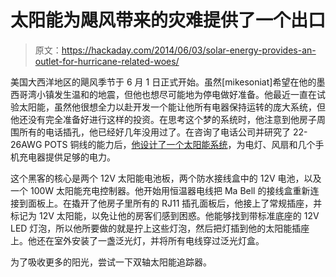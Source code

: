 # 太阳能为飓风带来的灾难提供了一个出口

> 原文：<https://hackaday.com/2014/06/03/solar-energy-provides-an-outlet-for-hurricane-related-woes/>

美国大西洋地区的飓风季节于 6 月 1 日正式开始。虽然[mikesoniat]希望在他的墨西哥湾小镇发生温和的地震，但他也想尽可能地为停电做好准备。他最近一直在试验太阳能，虽然他很想全力以赴开发一个能让他所有电器保持运转的庞大系统，但他还没有完全准备好进行这样的投资。在思考这个梦的系统时，他注意到他房子周围所有的电话插孔，他已经好几年没用过了。在咨询了电话公司并研究了 22-26AWG POTS 铜线的能力后，[他设计了一个太阳能系统](http://www.instructables.com/id/Solar-Hurricane-Lighting-and-more/?ALLSTEPS)，为电灯、风扇和几个手机充电器提供足够的电力。

这个黑客的核心是两个 12V 太阳能电池板，两个防水接线盒中的 12V 电池，以及一个 100W 太阳能充电控制器。他开始用恒温器电线把 Ma Bell 的接线盒重新连接到面板上。在撬开了他房子里所有的 RJ11 插孔面板后，他接上了常规插座，并标记为 12V 太阳能，以免让他的房客们感到困惑。他能够找到带标准底座的 12V LED 灯泡，所以他所要做的就是拧上这些灯泡，然后把灯插到他的太阳能插座上。他还在室外安装了一盏泛光灯，并将所有电线穿过泛光灯盒。

为了吸收更多的阳光，尝试一下双轴太阳能追踪器。